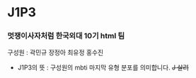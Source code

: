 # J1P3

### 멋쟁이사자처럼 한국외대 10기 html 팀

구성원 : 곽민규 장정아 최유정 홍수진

* J1P3의 뜻 : 구성원의 mbti 마지막 유형 분포를 의미합니다. ~~J 살려~~
